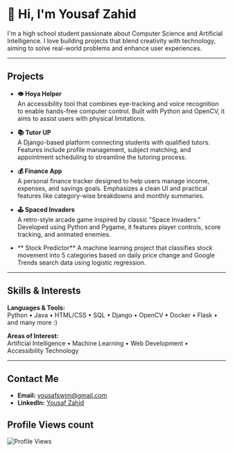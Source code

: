 # 👋 Hi, I'm Yousaf Zahid

I'm a high school student passionate about Computer Science and Artificial Intelligence. I love building projects that blend creativity with technology, aiming to solve real-world problems and enhance user experiences.

---

##  Projects

- **👁️ Hoya Helper**  
  An accessibility tool that combines eye-tracking and voice recognition to enable hands-free computer control. Built with Python and OpenCV, it aims to assist users with physical limitations.

- **📚 Tutor UP**  
  A Django-based platform connecting students with qualified tutors. Features include profile management, subject matching, and appointment scheduling to streamline the tutoring process.

- **💰 Finance App**  
  A personal finance tracker designed to help users manage income, expenses, and savings goals. Emphasizes a clean UI and practical features like category-wise breakdowns and monthly summaries.

- **🕹️ Spaced Invaders**  
  A retro-style arcade game inspired by classic "Space Invaders." Developed using Python and Pygame, it features player controls, score tracking, and animated enemies.
- ** Stock Predictor**
  A machine learning project that classifies stock movement into 5 categories based on daily price change and Google Trends search data using logistic regression.


---

##  Skills & Interests

**Languages & Tools:**  
Python • Java • HTML/CSS • SQL • Django • OpenCV  • Docker  • Flask • and many more :)

**Areas of Interest:**  
Artificial Intelligence • Machine Learning • Web Development • Accessibility Technology

---

##  Contact Me

- **Email:** yousafswim@gmail.com  
- **LinkedIn:** [Yousaf Zahid](https://www.linkedin.com/in/yousaf-zahid/)

## Profile Views count
![Profile Views](https://komarev.com/ghpvc/?username=YousafZahid1&color=blue)

